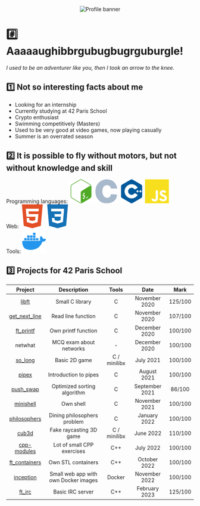 <div align="center">

![Profile banner](https://i.imgur.com/YY1l5dl.png)

</div>

# :hash: Aaaaaughibbrgubugbugrguburgle!

*I used to be an adventurer like you, then I took an arrow to the knee.*

## :one: Not so interesting facts about me

* Looking for an internship
* Currently studying at 42 Paris School
* Crypto enthusiast
* Swimming competitively (Masters)
* Used to be very good at video games, now playing casually
* Summer is an overrated season

## :two: It is possible to fly without motors, but not without knowledge and skill

Programming languages: ![bash](img/bash.svg) ![c](img/c.svg) ![cpp](img/cpp.svg) ![javascript](img/javascript.svg)  
Web: ![html](img/html.svg) ![css](img/css.svg)  
Tools: ![docker](img/docker.svg)

## :three: Projects for 42 Paris School

<div align="center">

|                        **Project**                       |            **Description**           |   **Tools**  |    **Date**    | **Mark** |
|:--------------------------------------------------------:|:------------------------------------:|:------------:|:--------------:|:--------:|
|         [libft](https://github.com/Naerhy/libft)         |            Small C library           |       C      |  November 2020 |  125/100 |
| [get_next_line](https://github.com/Naerhy/get_next_line) |          Read line function          |       C      |  November 2020 |  107/100 |
|     [ft_printf](https://github.com/Naerhy/ft_printf)     |          Own printf function         |       C      |  December 2020 |  100/100 |
|                          netwhat                         |        MCQ exam about networks       |       -      |  December 2020 |  100/100 |
|       [so_long](https://github.com/Naerhy/so_long)       |             Basic 2D game            | C / minilibx |    July 2021   |  100/100 |
|         [pipex](https://github.com/Naerhy/pipex)         |         Introduction to pipes        |       C      |   August 2021  |  100/100 |
|     [push_swap](https://github.com/Naerhy/push_swap)     |      Optimized sorting algorithm     |       C      | September 2021 |  86/100  |
|     [minishell](https://github.com/Naerhy/minishell)     |               Own shell              |       C      |  November 2021 |  100/100 |
|  [philosophers](https://github.com/Naerhy/philosophers)  |      Dining philosophers problem     |       C      |  January 2022  |  100/100 |
|         [cub3d](https://github.com/Naerhy/cub3d)         |        Fake raycasting 3D game       | C / minilibx |    June 2022   |  110/100 |
|   [cpp-modules](https://github.com/Naerhy/cpp-modules)   |      Lot of small CPP exercises      |      C++     |    July 2022   |  100/100 |
| [ft_containers](https://github.com/Naerhy/ft_containers) |          Own STL containers          |      C++     |  October 2022  |  100/100 |
|     [inception](https://github.com/Naerhy/inception)     | Small web app with own Docker images |    Docker    |  November 2022 |  100/100 |
|        [ft_irc](https://github.com/Naerhy/ft_irc)        |           Basic IRC server           |      C++     |  February 2023 |  125/100 |

</div>
